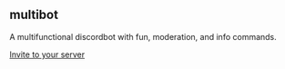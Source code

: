 ## multibot

A multifunctional discordbot with fun, moderation, and info commands.

[Invite to your server](https://discord.com/api/oauth2/authorize?client_id=887065505561706527&permissions=534119836785&scope=applications.commands%20bot)
